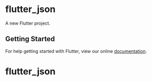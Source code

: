 # flutter_json

A new Flutter project.

## Getting Started

For help getting started with Flutter, view our online
[documentation](https://flutter.io/).
# flutter_json
